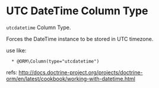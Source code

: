 UTC DateTime Column Type
========================

`utcdatetime` Column Type.

Forces the DateTime instance to be stored in UTC timezone.

use like:
      
      * @ORM\Column(type="utcdatetime")

refs: http://docs.doctrine-project.org/projects/doctrine-orm/en/latest/cookbook/working-with-datetime.html

